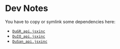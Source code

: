 # Dev Notes

You have to copy or symlink some dependencies here:

- [`DuGR_api.jsxinc`](https://github.com/RxLaboratory/DuGR/tree/main/dist)
- [`DuIO_api.jsxinc`](https://github.com/RxLaboratory/DuIO/tree/main/dist)
- [`DuSan_api.jsxinc`](https://github.com/RxLaboratory/DuSan/tree/main/dist)